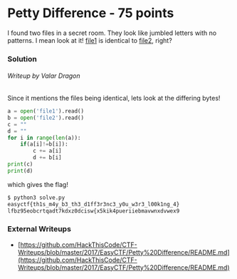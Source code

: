 # Petty Difference - 75 points

I found two files in a secret room. They look like jumbled letters with no patterns. I mean look at it! [file1](https://github.com/EasyCTF/easyctf-2017-problems/blob/master/petty-difference/file1.txt) is identical to [file2](https://github.com/EasyCTF/easyctf-2017-problems/blob/master/petty-difference/file2.txt), right?

### Solution
###### Writeup by Valar Dragon

Since it mentions the files being identical, lets look at the differing bytes!

``` python
a = open('file1').read()
b = open('file2').read()
c = ""
d = ""
for i in range(len(a)):
    if(a[i]!=b[i]):
        c += a[i]
        d += b[i]
print(c)
print(d)
```

which gives the flag!
``` bash
$ python3 solve.py
easyctf{th1s_m4y_b3_th3_d1ff3r3nc3_y0u_w3r3_l00k1ng_4}
lfbz95eobcrtqadt7kdxz0dcisw{x5kik4pueriiebmavwnxdvwex9
```

### External Writeups

* [https://github.com/HackThisCode/CTF-Writeups/blob/master/2017/EasyCTF/Petty%20Difference/README.md](https://github.com/HackThisCode/CTF-Writeups/blob/master/2017/EasyCTF/Petty%20Difference/README.md)

